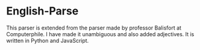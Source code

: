 # English-Parse
This parser is extended from the parser made by professor Balisfort at Computerphile. I have made it unambiguous and also added adjectives. 
It is written in Python and JavaScript.
